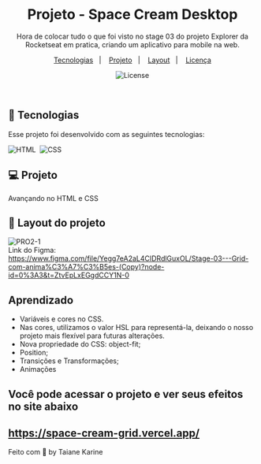 
<h1 align="center"> Projeto - Space Cream Desktop </h1>

<p align="center">
Hora de colocar tudo o que foi visto no stage 03 do projeto Explorer da Rocketseat em pratica, criando um aplicativo para mobile na web.
</p>

<p align="center">
  <a href="#-tecnologias">Tecnologias</a>&nbsp;&nbsp;&nbsp;|&nbsp;&nbsp;&nbsp;
  <a href="#-projeto">Projeto</a>&nbsp;&nbsp;&nbsp;|&nbsp;&nbsp;&nbsp;
  <a href="#-layout">Layout</a>&nbsp;&nbsp;&nbsp;|&nbsp;&nbsp;&nbsp;
  <a href="#memo-licença">Licença</a>
</p>

<p align="center">
  <img alt="License" src="https://img.shields.io/static/v1?label=license&message=MIT&color=49AA26&labelColor=000000">
</p>

<br>

## 🚀 Tecnologias

Esse projeto foi desenvolvido com as seguintes tecnologias:

![HTML](https://img.shields.io/badge/-HTML-05122A?style=flat&logo=HTML5)&nbsp;
![CSS](https://img.shields.io/badge/-CSS-05122A?style=flat&logo=CSS3&logoColor=1572B6)&nbsp;

## 💻 Projeto

Avançando no HTML e CSS

## 🔖 Layout do projeto

![PRO2-1](https://user-images.githubusercontent.com/94652702/216843225-23fcaca2-3692-461f-b672-abbf2986500b.png)
<br>
Link do Figma: 
<br>
https://www.figma.com/file/Yegg7eA2aL4CIDRdlGuxOL/Stage-03---Grid-com-anima%C3%A7%C3%B5es-(Copy)?node-id=0%3A3&t=ZtvEpLxEGgdCCY1N-0
<br>

## Aprendizado

- Variáveis e cores no CSS. 
- Nas cores, utilizamos o valor HSL para representá-la, deixando o nosso projeto mais flexível para futuras alterações.
- Nova propriedade do CSS: object-fit;
- Position;
- Transições e Transformações;
- Animações

## Você pode acessar o projeto e ver seus efeitos no site abaixo
https://space-cream-grid.vercel.app/
---

Feito com 🧡 by Taiane Karine
